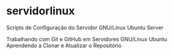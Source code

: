 # servidorlinux
Scripts de Configuração do Servidor GNU/Linux Ubuntu Server

Trabalhando com Git e GitHub em Servidores GNU/Linux Ubuntu
Aprendendo a Clonar e Atualizar o Repositório
